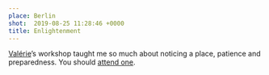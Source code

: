 ```yaml
---
place: Berlin
shot:  2019-08-25 11:28:46 +0000
title: Enlightenment
---
```


[Valérie](http://valeriejardinphotography.com)’s workshop taught me so much about noticing a place, patience and preparedness. You should [attend one](http://valeriejardinphotography.com/overview).
